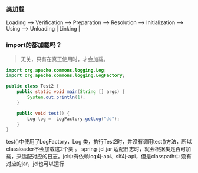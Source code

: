 ### 类加载

Loading --> Verification --> Preparation --> Resolution --> Initialization --> Using --> Unloading
		|				        Linking                |

### import的都加载吗？
> 无关，只有在真正使用时，才会加载。

```java
import org.apache.commons.logging.Log;
import org.apache.commons.logging.LogFactory;

public class Test2 {
    public static void main(String [] args) {
        System.out.println(1);
    }

    public void test() {
        Log log =  LogFactory.getLog("dd");
    }
}
```
test()中使用了LogFactory，Log 类，执行Test2时，并没有调用test()方法，所以classloader不会加载这2个类
。
spring-jcl.jar 适配日志时，就会根据类是否可加载，来适配对应的日志。jcl中有依赖log4j-api、slf4j-api，但是classpath中
没有对应的jar，jcl也可以运行

